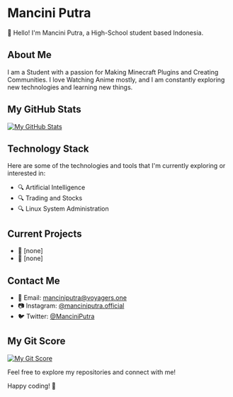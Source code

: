 # Mancini Putra

👋 Hello! I'm Mancini Putra, a High-School student based Indonesia.

## About Me
I am a Student with a passion for Making Minecraft Plugins and Creating Communities. I love Watching Anime mostly, and I am constantly exploring new technologies and learning new things.

## My GitHub Stats
[![My GitHub Stats](https://github-readme-stats.vercel.app/api?username=manciniputra28&show_icons=true&theme=radical)](https://github.com/manciniputra28)

## Technology Stack
Here are some of the technologies and tools that I'm currently exploring or interested in:

- 🔍 Artificial Intelligence
- 🔍 Trading and Stocks
- 🔍 Linux System Administration

## Current Projects
- 🌱 [none]
- 🌱 [none]

## Contact Me
- 📧 Email: [manciniputra@voyagers.one](mailto:manciniputra@voyagers.one)
- 📷 Instagram: [@manciniputra.official](https://www.instagram.com/manciniputra.official/)
- 🐦 Twitter: [@ManciniPutra](https://x.com/manciniputra)

## My Git Score
[![My Git Score](https://gitwar.herokuapp.com/badge?username=YourGitHubUsername&label=Git%20Score&style=flat-square&color=success)](https://gitwar.herokuapp.com/profile/YourGitHubUsername)

Feel free to explore my repositories and connect with me!

Happy coding! 🚀
